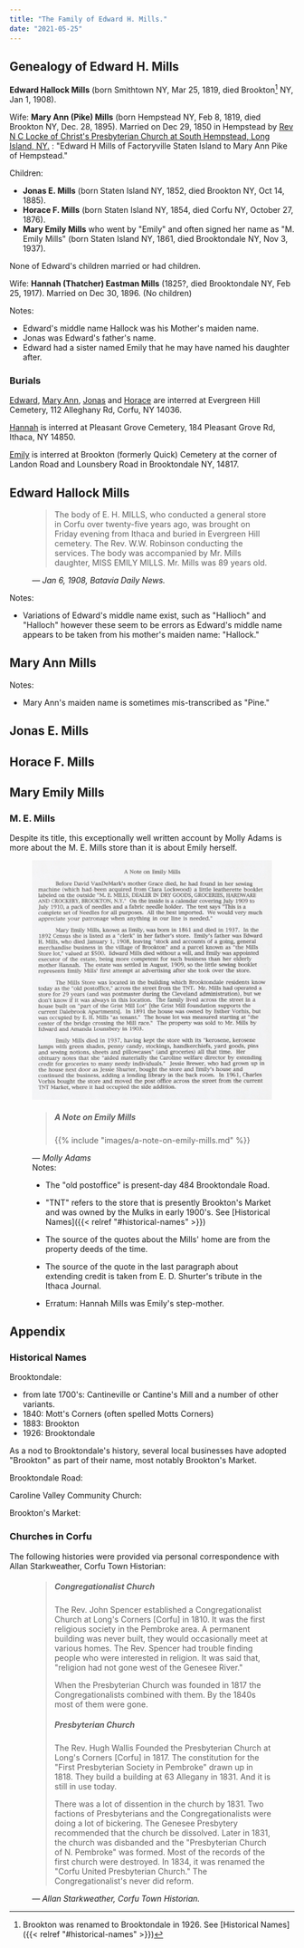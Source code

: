 ```yaml
---
title: "The Family of Edward H. Mills."
date: "2021-05-25"
---
```



## Genealogy of Edward H. Mills

**Edward Hallock Mills** (born Smithtown NY, Mar 25, 1819, died Brookton[^1] NY, Jan 1, 1908).

Wife: **Mary Ann (Pike) Mills** (born Hempstead NY, Feb 8, 1819, died Brookton NY, Dec. 28, 1895). Married on Dec 29, 1850 in Hempstead by [Rev N C Locke of Christ's Presbyterian Church at South Hempstead, Long Island, NY.](http://longislandgenealogy.com/firstPresHempstead/18051858.html) : "Edward H Mills of Factoryville Staten Island to Mary Ann Pike of Hempstead."
 
Children:
  - **Jonas E. Mills** (born Staten Island NY, 1852, died Brookton NY, Oct 14, 1885).
  - **Horace F. Mills** (born Staten Island NY, 1854, died Corfu NY, October 27, 1876).
  - **Mary Emily Mills** who went by "Emily" and often signed her name as "M. Emily Mills" (born Staten Island NY, 1861, died Brooktondale NY, Nov 3, 1937).
  
None of Edward's children married or had children.

Wife: **Hannah (Thatcher) Eastman Mills** (1825?, died Brooktondale NY, Feb 25, 1917). Married on Dec 30, 1896. (No children)

Notes:
  - Edward's middle name Hallock was his Mother's maiden name.
  - Jonas was Edward's father's name.
  - Edward had a sister named Emily that he may have named his daughter after.

[^1]: Brookton was renamed to Brooktondale in 1926. See [Historical Names]({{< relref "#historical-names" >}})

### Burials

[Edward](https://www.findagrave.com/memorial/75958691/edward-h-mills), [Mary Ann](https://www.findagrave.com/memorial/75958702/mary-ann-mills), [Jonas](https://www.findagrave.com/memorial/75958930/jonas-e-mills ) and [Horace](https://www.findagrave.com/memorial/75958913/horace-f-mills) are interred at Evergreen Hill Cemetery, 112 Alleghany Rd, Corfu, NY 14036.

[Hannah](https://www.findagrave.com/memorial/168944385/hannah-mills) is interred at Pleasant Grove Cemetery, 184 Pleasant Grove Rd, Ithaca, NY 14850.

[Emily](https://www.findagrave.com/memorial/160363879/mary-emily-mills) is interred at Brookton (formerly Quick) Cemetery at the corner of Landon Road and Lounsbery Road in Brooktondale NY, 14817.


## Edward Hallock Mills

<figure>
  <blockquote>
  The body of E. H. MILLS, who conducted a general store in Corfu over twenty-five years ago, was brought on Friday evening from Ithaca and buried in Evergreen Hill cemetery. The Rev. W.W. Robinson conducting the services. The body was accompanied by Mr. Mills daughter, MISS EMILY MILLS. Mr. Mills was 89 years old. 
  </blockquote>
  <figcaption>— <cite>Jan 6, 1908, Batavia Daily News.</cite></figcaption>
</figure>

Notes:
  - Variations of Edward's middle name exist, such as "Hallioch" and "Halloch" however these seem to be errors as Edward's middle name appears to be taken from his mother's maiden name: "Hallock."

## Mary Ann Mills 

Notes:
  - Mary Ann's maiden name is sometimes mis-transcribed as "Pine."



## Jonas E. Mills 

## Horace F. Mills 

## Mary Emily Mills

### M. E. Mills 

Despite its title, this exceptionally well written account by Molly Adams is more about the M. E. Mills store than it is about Emily herself.


<figure>
<img src="images/a-note-on-emily-mills.jpg">
<blockquote>
    
<h5>A Note on Emily Mills</h5>

{{% include "images/a-note-on-emily-mills.md" %}}


</blockquote>

<figcaption>— <cite>Molly Adams</cite></figcaption>

<footer>
Notes:

  - The "old postoffice" is present-day 484 Brooktondale Road.
  - "TNT" refers to the store that is presently Brookton's Market and was owned by the Mulks in early 1900's.  See [Historical Names]({{< relref "#historical-names" >}})

  - The source of the quotes about the Mills' home are from the property deeds of the time. 
  - The source of the quote in the last paragraph about extending credit is taken from E. D. Shurter's tribute in the Ithaca Journal.
  - Erratum: Hannah Mills was Emily's step-mother.
</footer>

</figure>

## Appendix

### Historical Names

Brooktondale:
  - from late 1700's: Cantineville or Cantine's Mill and a number of other variants.
  - 1840: Mott's Corners (often spelled Motts Corners)
  - 1883: Brookton
  - 1926: Brooktondale

As a nod to Brooktondale's history, several local businesses have adopted "Brookton" as part of their name, most notably Brookton's Market.

Brooktondale Road:


Caroline Valley Community Church:


Brookton's Market:


### Churches in Corfu 

The following histories were provided via personal correspondence with Allan Starkweather, Corfu Town Historian:

<figure>
  <blockquote>
  <h5>Congregationalist Church</h5>

  The Rev. John Spencer established a Congregationalist Church at Long's Corners [Corfu] in 1810. It was the first religious society in the Pembroke area. A permanent building was never built, they would occasionally meet at various homes. The Rev. Spencer had trouble finding people who were interested in religion. It was said that, "religion had not gone west of the Genesee River."

  When the Presbyterian Church was founded in 1817 the Congregationalists combined with them. By the 1840s most of them were gone.

  <h5>Presbyterian Church</h5>

  The Rev. Hugh Wallis Founded the Presbyterian Church at Long's Corners [Corfu] in 1817. The constitution for the "First Presbyterian Society in Pembroke" drawn up in 1818. They build a building at 63 Allegany in 1831. And it is still in use today.
  
  There was a lot of dissention in the church by 1831. Two factions of Presbyterians and the Congregationalists were doing a lot of bickering. The Genesee Presbytery recommended that the church be dissolved. Later in 1831, the church was disbanded and the "Presbyterian Church of N. Pembroke" was formed. Most of the records of the first church were destroyed. In 1834, it was renamed the "Corfu United Presbyterian Church." The Congregationalist's never did reform.
  </blockquote>
  <figcaption>— <cite>Allan Starkweather, Corfu Town Historian.</cite></figcaption>
</figure>
